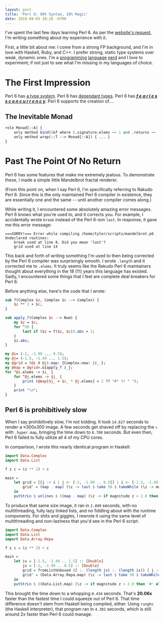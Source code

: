 ```yaml
---
layout: post
title: 'Perl 6: 90% Syntax, 10% Magic'
date: 2018-08-03 18:28 -0700
---
```

I've spent the last few days learning Perl 6. As per the [website's request](https://perl6.org/community/), I'm writing something about my experience with it.  

First, a little bit about me: I come from a strong FP background, and I'm in love with Haskell, Ruby, and C++. I prefer strong, static type systems over weak, dynamic ones. I'm a [programming](https://aearnus.github.io/programming/2018/07/09/programming-language-diversity.html) [language](https://aearnus.github.io/programming/smalltalk/2018/07/03/some-thoughts-about-oop.html) [nerd](https://aearnus.github.io/programming/charm/2018/04/19/a-charming-proposal.html) and I love to experiment; if not just to see what I'm missing in my languages of choice.

# The First Impression

Perl 6 has [a type system](https://docs.perl6.org/language/typesystem). Perl 6 has [dependant types](https://docs.perl6.org/language/typesystem#subset). Perl 6 has [_**f e a r l e s s c o n c u r r e n c y**_](https://docs.perl6.org/language/operators#Hyper_operators). Perl 6 supports the creation of....

## The Inevitable Monad

```perl
role Monad[::A] { 
    only method bind((&f where (.signature.elems ~~ 1 and .returns ~~ :(::A))) --> ::A) { ... }
    only method wrap(::T --> Monad[::A]) { ... }
}
```

# Past The Point Of No Return

Perl 6 has some features that make me extremely jealous. To demonstrate these, I made a simple little Mandelbrot fractal renderer.

(From this point on, when I say Perl 6, I'm specifically referring to Rakudo Perl 6. Since this is the only maintained Perl 6 compiler in existence, they are essentially one and the same -- until another compiler comes along.)

While writing it, I encountered some absolutely amazing error messages. Perl 6 _knows_ what you're used to, and it corrects you. For example, I accidentally wrote `break` instead of the Perl 6-ism `last`. In response, it gave me this error message:

```
===SORRY!=== Error while compiling /home/tyler/scripts/mandelbrot.p6
Undeclared routines:
    break used at line 8. Did you mean 'last'?
    grid used at line 14
```

This back and forth of writing something I'm used to then being corrected by the Perl 6 compiler was surprisingly smooth. I wrote `.length` and it corrected me to `.elems`. It truly seems like the Rakudo Perl 6 maintainers thought about everything in the 18 (!!!) years this language has existed. Sadly, I encountered some things that I feel are complete deal breakers for Perl 6.

Before anything else, here's the code that I wrote:

```perl
sub f(Complex $z, Complex $c --> Complex) {
    $z ** 2 + $c;
}

sub apply_f(Complex $c --> Num) {
    my $z = $c;
    for ^50 {
        last if ($z = f($z, $c)).abs > 2;
    }
    $z.abs;
}

my @i= (-2, -1.99 ... 0.5);
my @j= (-1.5, -1.49 ... 1.5);
my @grid = (@i X @j).map: {Complex.new: |$_ };
my @map = @grid».&{apply_f $_};
for ^@i.elems -> $i_ {
    for ^@j.elems -> $j_ {
        print (@map[$j_ + $i_ * @j.elems] > 2 ?? "#" !! " ");
    }
    print "\n";
}
```

## Perl 6 is prohibitively slow

When I say prohibitively slow, I'm not kidding. It took `14.627` seconds to render a ≈300x300 image. A few seconds get shaved off by replacing the `»` with `.hyper.map`, bringing the time down to `8.708` seconds. But even then, Perl 6 failed to fully utilize all 4 of my CPU cores.

In comparison, I wrote this nearly identical program in Haskell:

```hs
import Data.Complex
import Data.List

f z c = (z ** 2) + c

main = 
    let grid = [[j :+ i | j <- [-2, -1.99 .. 0.5]] | i <- [-1.5, -1.49 .. 1.5]]
        grid' = (map . map) (\c -> last $ take 50 $ takeWhile (\z -> magnitude z < 4.0) $ iterate ((flip f) c) c) grid
    in
    putStrLn $ unlines $ ((map . map) (\z -> if magnitude z > 2.0 then '#' else ' ') grid')
```

To produce that same size image, it ran in _`1.849`_ seconds, with no multithreading, fully lazy linked lists, and no fiddling about with the runtime components. For shits and giggles, I rewrote it using the same level of multithreading and non-laziness that you'd see in the Perl 6 script.

```hs
import Data.Complex
import Data.List
import Data.Array.Repa

f z c = (z ** 2) + c

main = 
    let is = [-1.5, -1.49 .. 1.5] :: [Double]
        js = [-2, -1.99 .. 0.5] :: [Double]
        grid = fromListUnboxed (Z :. (length js) :. (length is)) [ j :+ i | j <- js, i <- is ] :: Array U DIM2 (Complex Double)
        grid' = (Data.Array.Repa.map) (\c -> last $ take 50 $ takeWhile (\z -> magnitude z < 4.0) $ iterate ((flip f) c) c) grid
    in
    putStrLn $ ((Data.List.map) (\z -> if magnitude z > 2.0 then '#' else ' ') (toList grid')) 
```

This brought the time down to a whopping `0.434` seconds. That's **20.06x** faster than the fastest time I could squeeze out of Perl 6. That time difference doesn't stem from Haskell being compiled, either. Using `runghc` (the Haskell interpreter), that program ran in `4.381` seconds, which is still around 2x faster than Perl 6 could manage.




